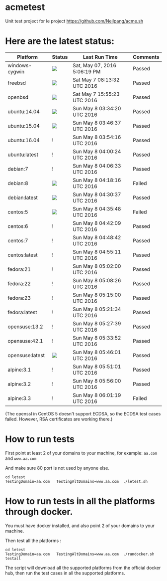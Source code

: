 # acmetest
Unit test project for le project https://github.com/Neilpang/acme.sh



# Here are the latest status:

| Platform | Status| Last Run Time| Comments|
-----------|-------|--------------|---------|
|windows-cygwin| ![](https://cdn.rawgit.com/Neilpang/letest/master/status/windows-cygwin.svg?1462640779)| Sat, May 07, 2016  5:06:19 PM| Passed |
|freebsd| ![](https://cdn.rawgit.com/Neilpang/letest/master/status/freebsd.svg?1462608812)| Sat May  7 08:13:32 UTC 2016| Passed |
|openbsd| ![](https://cdn.rawgit.com/Neilpang/letest/master/status/openbsd.svg?1462636523)| Sat May  7 15:55:23 UTC 2016| Passed |
|ubuntu:14.04| ![](https://cdn.rawgit.com/Neilpang/letest/master/status/ubuntu-14.04.svg?1462678460)| Sun May  8 03:34:20 UTC 2016| Passed |
|ubuntu:15.04| ![](https://cdn.rawgit.com/Neilpang/letest/master/status/ubuntu-15.04.svg?1462679197)| Sun May  8 03:46:37 UTC 2016| Passed |
|ubuntu:16.04| \![](https://cdn.rawgit.com/Neilpang/letest/master/status/ubuntu-16.04.svg?1462679656)| Sun May  8 03:54:16 UTC 2016| Passed |
|ubuntu:latest| \![](https://cdn.rawgit.com/Neilpang/letest/master/status/ubuntu-latest.svg?1462680024)| Sun May  8 04:00:24 UTC 2016| Passed |
|debian:7| \![](https://cdn.rawgit.com/Neilpang/letest/master/status/debian-7.svg?1462680393)| Sun May  8 04:06:33 UTC 2016| Passed |
|debian:8| ![](https://cdn.rawgit.com/Neilpang/letest/master/status/debian-8.svg?1462681096)| Sun May  8 04:18:16 UTC 2016| Failed |
|debian:latest| ![](https://cdn.rawgit.com/Neilpang/letest/master/status/debian-latest.svg?1462681837)| Sun May  8 04:30:37 UTC 2016| Passed |
|centos:5| ![](https://cdn.rawgit.com/Neilpang/letest/master/status/centos-5.svg?1462682148)| Sun May  8 04:35:48 UTC 2016| Failed |
|centos:6| \![](https://cdn.rawgit.com/Neilpang/letest/master/status/centos-6.svg?1462682529)| Sun May  8 04:42:09 UTC 2016| Passed |
|centos:7| \![](https://cdn.rawgit.com/Neilpang/letest/master/status/centos-7.svg?1462682922)| Sun May  8 04:48:42 UTC 2016| Passed |
|centos:latest| \![](https://cdn.rawgit.com/Neilpang/letest/master/status/centos-latest.svg?1462683311)| Sun May  8 04:55:11 UTC 2016| Passed |
|fedora:21| \![](https://cdn.rawgit.com/Neilpang/letest/master/status/fedora-21.svg?1462683720)| Sun May  8 05:02:00 UTC 2016| Passed |
|fedora:22| \![](https://cdn.rawgit.com/Neilpang/letest/master/status/fedora-22.svg?1462684106)| Sun May  8 05:08:26 UTC 2016| Passed |
|fedora:23| \![](https://cdn.rawgit.com/Neilpang/letest/master/status/fedora-23.svg?1462684500)| Sun May  8 05:15:00 UTC 2016| Passed |
|fedora:latest| \![](https://cdn.rawgit.com/Neilpang/letest/master/status/fedora-latest.svg?1462684894)| Sun May  8 05:21:34 UTC 2016| Passed |
|opensuse:13.2| \![](https://cdn.rawgit.com/Neilpang/letest/master/status/opensuse-13.2.svg?1462685259)| Sun May  8 05:27:39 UTC 2016| Passed |
|opensuse:42.1| \![](https://cdn.rawgit.com/Neilpang/letest/master/status/opensuse-42.1.svg?1462685632)| Sun May  8 05:33:52 UTC 2016| Passed |
|opensuse:latest| ![](https://cdn.rawgit.com/Neilpang/letest/master/status/opensuse-latest.svg?1462686361)| Sun May  8 05:46:01 UTC 2016| Passed |
|alpine:3.1| \![](https://cdn.rawgit.com/Neilpang/letest/master/status/alpine-3.1.svg?1462686661)| Sun May  8 05:51:01 UTC 2016| Passed |
|alpine:3.2| \![](https://cdn.rawgit.com/Neilpang/letest/master/status/alpine-3.2.svg?1462686960)| Sun May  8 05:56:00 UTC 2016| Passed |
|alpine:3.3| \![](https://cdn.rawgit.com/Neilpang/letest/master/status/alpine-3.3.svg?1462687279)| Sun May  8 06:01:19 UTC 2016| Failed |
(The openssl in CentOS 5 doesn't support ECDSA, so the ECDSA test cases failed. However, RSA certificates are working there.)

# How to run tests

First point at least 2 of your domains to your machine, 
for example: `aa.com` and `www.aa.com`

And make sure 80 port is not used by anyone else.

```
cd letest
TestingDomain=aa.com   TestingAltDomains=www.aa.com  ./letest.sh
```

# How to run tests in all the platforms through docker.

You must have docker installed, and also point 2 of your domains to your machine.

Then test all the platforms :

```
cd letest
TestingDomain=aa.com   TestingAltDomains=www.aa.com  ./rundocker.sh  testall
```

The script will download all the supported platforms from the official docker hub, then run the test cases in all the supported platforms.







